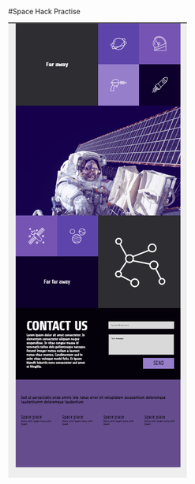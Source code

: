 #Space Hack Practise


![Figma design](https://github.com/Shirak22/space_hack/blob/master/assets/Screenshot.png) 
